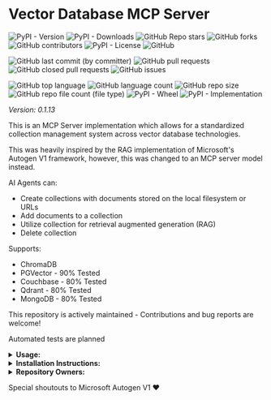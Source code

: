 # Vector Database MCP Server

![PyPI - Version](https://img.shields.io/pypi/v/vector-mcp)
![PyPI - Downloads](https://img.shields.io/pypi/dd/vector-mcp)
![GitHub Repo stars](https://img.shields.io/github/stars/Knuckles-Team/vector-mcp)
![GitHub forks](https://img.shields.io/github/forks/Knuckles-Team/vector-mcp)
![GitHub contributors](https://img.shields.io/github/contributors/Knuckles-Team/vector-mcp)
![PyPI - License](https://img.shields.io/pypi/l/vector-mcp)
![GitHub](https://img.shields.io/github/license/Knuckles-Team/vector-mcp)

![GitHub last commit (by committer)](https://img.shields.io/github/last-commit/Knuckles-Team/vector-mcp)
![GitHub pull requests](https://img.shields.io/github/issues-pr/Knuckles-Team/vector-mcp)
![GitHub closed pull requests](https://img.shields.io/github/issues-pr-closed/Knuckles-Team/vector-mcp)
![GitHub issues](https://img.shields.io/github/issues/Knuckles-Team/vector-mcp)

![GitHub top language](https://img.shields.io/github/languages/top/Knuckles-Team/vector-mcp)
![GitHub language count](https://img.shields.io/github/languages/count/Knuckles-Team/vector-mcp)
![GitHub repo size](https://img.shields.io/github/repo-size/Knuckles-Team/vector-mcp)
![GitHub repo file count (file type)](https://img.shields.io/github/directory-file-count/Knuckles-Team/vector-mcp)
![PyPI - Wheel](https://img.shields.io/pypi/wheel/vector-mcp)
![PyPI - Implementation](https://img.shields.io/pypi/implementation/vector-mcp)

*Version: 0.1.13*

This is an MCP Server implementation which allows for a standardized
collection management system across vector database technologies.

This was heavily inspired by the RAG implementation of Microsoft's Autogen V1 framework, however,
this was changed to an MCP server model instead.

AI Agents can:

- Create collections with documents stored on the local filesystem or URLs
- Add documents to a collection
- Utilize collection for retrieval augmented generation (RAG)
- Delete collection

Supports:

- ChromaDB
- PGVector - 90% Tested
- Couchbase - 80% Tested
- Qdrant - 80% Tested
- MongoDB - 80% Tested

This repository is actively maintained - Contributions and bug reports are welcome!

Automated tests are planned

<details>
  <summary><b>Usage:</b></summary>


### MCP CLI

| Short Flag | Long Flag                          | Description                                                                 |
|------------|------------------------------------|-----------------------------------------------------------------------------|
| -h         | --help                             | Display help information                                                    |
| -t         | --transport                        | Transport method: 'stdio', 'http', or 'sse' [legacy] (default: stdio)       |
| -s         | --host                             | Host address for HTTP transport (default: 0.0.0.0)                          |
| -p         | --port                             | Port number for HTTP transport (default: 8000)                              |
|            | --auth-type                        | Authentication type: 'none', 'static', 'jwt', 'oauth-proxy', 'oidc-proxy', 'remote-oauth' (default: none) |
|            | --token-jwks-uri                   | JWKS URI for JWT verification                                              |
|            | --token-issuer                     | Issuer for JWT verification                                                |
|            | --token-audience                   | Audience for JWT verification                                              |
|            | --oauth-upstream-auth-endpoint     | Upstream authorization endpoint for OAuth Proxy                             |
|            | --oauth-upstream-token-endpoint    | Upstream token endpoint for OAuth Proxy                                    |
|            | --oauth-upstream-client-id         | Upstream client ID for OAuth Proxy                                         |
|            | --oauth-upstream-client-secret     | Upstream client secret for OAuth Proxy                                     |
|            | --oauth-base-url                   | Base URL for OAuth Proxy                                                   |
|            | --oidc-config-url                  | OIDC configuration URL                                                     |
|            | --oidc-client-id                   | OIDC client ID                                                             |
|            | --oidc-client-secret               | OIDC client secret                                                         |
|            | --oidc-base-url                    | Base URL for OIDC Proxy                                                    |
|            | --remote-auth-servers              | Comma-separated list of authorization servers for Remote OAuth             |
|            | --remote-base-url                  | Base URL for Remote OAuth                                                  |
|            | --allowed-client-redirect-uris     | Comma-separated list of allowed client redirect URIs                       |
|            | --eunomia-type                     | Eunomia authorization type: 'none', 'embedded', 'remote' (default: none)   |
|            | --eunomia-policy-file              | Policy file for embedded Eunomia (default: mcp_policies.json)              |
|            | --eunomia-remote-url               | URL for remote Eunomia server                                              |

### Using as an MCP Server

The MCP Server can be run in two modes: `stdio` (for local testing) or `http` (for networked access). To start the server, use the following commands:

#### Run in stdio mode (default):
```bash
vector-mcp --transport "stdio"
```

#### Run in HTTP mode:
```bash
vector-mcp --transport "http"  --host "0.0.0.0"  --port "8000"
```

### Creating Collection
AI Prompt:
```text
Create a collection called zapdos with the documents in this directory:
/home/user/Documents/Chroma
```

AI Response:
```text
The collection named "zapdos" has been successfully created or retrieved from the vector database
using the documents in the directory /home/user/Documents/Chroma.
Let me know if you'd like to perform any further actions, such as querying the collection or adding more documents!
```

### Retrieving from Collection

AI Prompt:
```text
Create a collection called zapdos with the documents in this directory:
/home/user/Documents/Chroma
```

AI Response:
```text
The collection named "zapdos" has been successfully created or retrieved from the vector database
using the documents in the directory /home/user/Documents/Chroma.
Let me know if you'd like to perform any further actions, such as querying the collection or adding more documents!
```

### Deleting Collection

AI Prompt:
```text
Delete the collection called memory
```

AI Response:
```text
The collection named "memory" has been successfully deleted.
Let me know if you'd like to create a new collection or perform any other actions!
```

### Deploy MCP Server as a Service

The MCP server can be deployed using Docker, with configurable authentication, middleware, and Eunomia authorization.

#### Using Docker Run

```bash
docker pull knucklessg1/vector-mcp:latest

docker run -d \
  --name vector-mcp \
  -p 8004:8004 \
  -e HOST=0.0.0.0 \
  -e PORT=8004 \
  -e TRANSPORT=http \
  -e AUTH_TYPE=none \
  -e EUNOMIA_TYPE=none \
  knucklessg1/vector-mcp:latest
```

For advanced authentication (e.g., JWT, OAuth Proxy, OIDC Proxy, Remote OAuth) or Eunomia, add the relevant environment variables:

```bash
docker run -d \
  --name vector-mcp \
  -p 8004:8004 \
  -e HOST=0.0.0.0 \
  -e PORT=8004 \
  -e TRANSPORT=http \
  -e AUTH_TYPE=oidc-proxy \
  -e OIDC_CONFIG_URL=https://provider.com/.well-known/openid-configuration \
  -e OIDC_CLIENT_ID=your-client-id \
  -e OIDC_CLIENT_SECRET=your-client-secret \
  -e OIDC_BASE_URL=https://your-server.com \
  -e ALLOWED_CLIENT_REDIRECT_URIS=http://localhost:*,https://*.example.com/* \
  -e EUNOMIA_TYPE=embedded \
  -e EUNOMIA_POLICY_FILE=/app/mcp_policies.json \
  knucklessg1/vector-mcp:latest
```

#### Using Docker Compose

Create a `docker-compose.yml` file:

```yaml
services:
  vector-mcp:
    image: knucklessg1/vector-mcp:latest
    environment:
      - HOST=0.0.0.0
      - PORT=8004
      - TRANSPORT=http
      - AUTH_TYPE=none
      - EUNOMIA_TYPE=none
    ports:
      - 8004:8004
```

For advanced setups with authentication and Eunomia:

```yaml
services:
  vector-mcp:
    image: knucklessg1/vector-mcp:latest
    environment:
      - HOST=0.0.0.0
      - PORT=8004
      - TRANSPORT=http
      - AUTH_TYPE=oidc-proxy
      - OIDC_CONFIG_URL=https://provider.com/.well-known/openid-configuration
      - OIDC_CLIENT_ID=your-client-id
      - OIDC_CLIENT_SECRET=your-client-secret
      - OIDC_BASE_URL=https://your-server.com
      - ALLOWED_CLIENT_REDIRECT_URIS=http://localhost:*,https://*.example.com/*
      - EUNOMIA_TYPE=embedded
      - EUNOMIA_POLICY_FILE=/app/mcp_policies.json
    ports:
      - 8004:8004
    volumes:
      - ./mcp_policies.json:/app/mcp_policies.json
```

Run the service:

```bash
docker-compose up -d
```

#### Configure `mcp.json` for AI Integration

```json
{
  "mcpServers": {
    "vector_mcp": {
      "command": "uv",
      "args": [
        "run",
        "--with",
        "vector-mcp",
        "vector-mcp"
      ],
      "env": {
        "DATABASE_TYPE": "chromadb",                   // Optional
        "COLLECTION_NAME": "memory",                   // Optional
        "DOCUMENT_DIRECTORY": "/home/user/Documents/"  // Optional
      },
      "timeout": 300000
    }
  }
}

```

</details>

<details>
  <summary><b>Installation Instructions:</b></summary>

Install Python Package

```bash
python -m pip install vector-mcp
```

PGVector dependencies

```bash
python -m pip install vector-mcp[pgvector]
```

All

```bash
python -m pip install vector-mcp[all]
```

or

```bash
uv pip install --upgrade vector-mcp[all]
```



</details>

<details>
  <summary><b>Repository Owners:</b></summary>


<img width="100%" height="180em" src="https://github-readme-stats.vercel.app/api?username=Knucklessg1&show_icons=true&hide_border=true&&count_private=true&include_all_commits=true" />

![GitHub followers](https://img.shields.io/github/followers/Knucklessg1)
![GitHub User's stars](https://img.shields.io/github/stars/Knucklessg1)
</details>

Special shoutouts to Microsoft Autogen V1 ♥️
